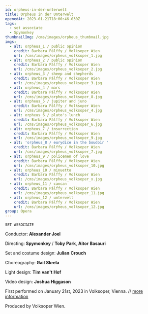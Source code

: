 ```yaml
---
id: orpheus-in-der-unterwelt
title: Orpheus in der Unterwelt
openedAt: 2023-01-21T18:00:46.030Z
tags:
  - set associate
  - Spymonkey
thumbnailImg: /cms/images/orpheus_thumbnail.jpg
imgs:
  - alt: orpheus_1 / public opinion
    credit: Barbara Pálffy / Volksoper Wien
    url: /cms/images/orpheus_volksoper_1.jpg
  - alt: orpheus_2 / public opinion
    credit: Barbara Pálffy / Volksoper Wien
    url: /cms/images/orpheus_volksoper_2.jpg
  - alt: orpheus_3 / sheep and shepherds
    credit: Barbara Pálffy / Volksoper Wien
    url: /cms/images/orpheus_volksoper_3.jpg
  - alt: orpheus_4 / mars
    credit: Barbara Pálffy / Volksoper Wien
    url: /cms/images/orpheus_volksoper_8.jpg
  - alt: orpheus_5 / jupiter and juno
    credit: Barbara Pálffy / Volksoper Wien
    url: /cms/images/orpheus_volksoper_4.jpg
  - alt: orpheus_6 / pluto's lunch
    credit: Barbara Pálffy / Volksoper Wien
    url: /cms/images/orpheus_volksoper_6.jpg
  - alt: orpheus_7 / insurrection
    credit: Barbara Pálffy / Volksoper Wien
    url: /cms/images/orpheus_volksoper_9.jpg
  - alt: 'orpheus_8 / eurydice in the boudoir '
    credit: Barbara Pálffy / Volksoper Wien
    url: /cms/images/orpheus_volksoper_7.jpg
  - alt: orpheus_9 / policemen of love
    credit: Barbara Pálffy / Volksoper Wien
    url: /cms/images/orpheus_volksoper_10.jpg
  - alt: orpheus_10 / minuetto
    credit: Barbara Pálffy / Volksoper Wien
    url: /cms/images/orpheus_volksoper_x.jpg
  - alt: orpheus_11 / cancan
    credit: Barbara Pálffy / Volksoper Wien
    url: /cms/images/orpheus_volksoper_11.jpg
  - alt: orpheus_12 / unterwelt
    credit: Barbara Pálffy / Volksoper Wien
    url: /cms/images/orpheus_volksoper_12.jpg
group: Opera
---
```

`SET ASSOCIATE`

Conductor: **Alexander Joel**

Directing: **Spymonkey** / **Toby** **Park**, **Aitor** **Basauri**

Set and costume design: **Julian** **Crouch**

Choreography: **Gail** **Skrela**

Light design: **Tim** **van't** **Hof**

Video design: **Joshua** **Higgason**

First performed on January 21st, 2023 in Volksoper, Vienna. // [more information](https://www.volksoper.at/produktion/orpheus-in-der-unterwelt-2023.de.html)

Produced by Volksoper Wien.
